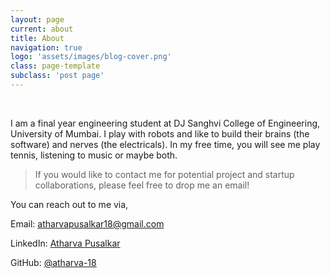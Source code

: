 ```yaml
---
layout: page
current: about
title: About
navigation: true
logo: 'assets/images/blog-cover.png'
class: page-template
subclass: 'post page'
---
```

<br/>

I am a final year engineering student at DJ Sanghvi College of Engineering, University of Mumbai. I play with robots and like to build their brains (the software) and nerves (the electricals). In my free time, you will see me play tennis, listening to music or maybe both.

> If you would like to contact me for potential project and startup collaborations, please feel free to drop me an email!

You can reach out to me via,

Email: [atharvapusalkar18@gmail.com](mailto:atharvapusalkar18@gmail.com)

LinkedIn: [Atharva Pusalkar](https://www.linkedin.com/in/atharva-pusalkar/)

GitHub: [@atharva-18](https://github.com/atharva-18)
